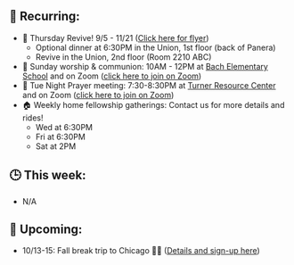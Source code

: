 ## 🔁 Recurring:
- 🙌 Thursday Revive! 9/5 - 11/21 ([Click here for flyer](https://drive.google.com/file/d/1uefOWIYneoHcTsMPOc_Y3IGTiAWafGAA/view?usp=drive_link))
    - Optional dinner at 6:30PM in the Union, 1st floor (back of Panera)
    - Revive in the Union, 2nd floor (Room 2210 ABC)
- 🙌 Sunday worship & communion: 10AM - 12PM at [Bach Elementary School](https://maps.app.goo.gl/dZPSs5uELxZ6f25e6) and on Zoom ([click here to join on Zoom](https://us02web.zoom.us/j/480803167?pwd=anlQT1lSOG5BMTI5eTZHcVNrdU5pZz09))
- 🙏 Tue Night Prayer meeting: 7:30-8:30PM at [Turner Resource Center](https://maps.app.goo.gl/68Ut4Q6T4kP9o5zT6) and on Zoom ([click here to join on Zoom](https://us02web.zoom.us/j/88012666379?pwd=T0lZZ1p0VmVMaXBEdWRaWEVjUlg5QT09))
- 🏠 Weekly home fellowship gatherings: Contact us for more details and rides!
    - Wed at 6:30PM
    - Fri at 6:30PM
    - Sat at 2PM

## 🕒 This week:
- N/A

## 📆 Upcoming:
- 10/13-15: Fall break trip to Chicago 🚗💨 ([Details and sign-up here](https://forms.gle/kbRZGeVGJZXchwZQ7))
